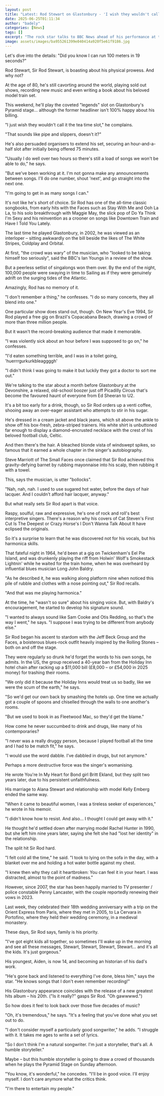 ```yaml
---
layout: post
title: "Latest: Rod Stewart on Glastonbury - 'I wish they wouldn't call it the tea time slot'"
date: 2025-06-25T01:11:34
author: "badely"
categories: [News]
tags: []
excerpt: "The rock star talks to BBC News ahead of his performance at the Glastonbury Festival this weekend."
image: assets/images/ba955261399e040414a920f5e61f9186.jpg
---
```


Let's dive into the details: "Did you know I can run 100 meters in 19 seconds?"

Rod Stewart, Sir Rod Stewart, is boasting about his physical prowess. And why not?

At the age of 80, he's still cavorting around the world, playing sold out shows, recording new music and even writing a book about his beloved model train set.

This weekend, he'll play the coveted "legends" slot on Glastonbury's Pyramid stage... although the former headliner isn't 100% happy about his billing.

"I just wish they wouldn't call it the tea time slot," he complains.

"That sounds like pipe and slippers, doesn't it?"

He's also persuaded organisers to extend his set, securing an hour-and-a-half slot after initially being offered 75 minutes.

"Usually I do well over two hours so there's still a load of songs we won't be able to do," he says. 

"But we've been working at it. I'm not gonna make any announcements between songs. I'll do one number, shout 'next', and go straight into the next one.

"I'm going to get in as many songs I can."

It's not like he's short of choice. Sir Rod has one of the all-time classic songbooks, from early hits with the Faces such as Stay With Me and Ooh La La, to his solo breakthrough with Maggie May, the slick pop of Do Ya Think I'm Sexy and his reinvention as a crooner on songs like Downtown Train and Have I Told You Lately.

The last time he played Glastonbury, in 2002, he was viewed as an interloper – sitting awkwardly on the bill beside the likes of The White Stripes, Coldplay and Orbital.

At first, "the crowd was wary" of the musician, who "looked to be taking himself too seriously", said the BBC's Ian Youngs in a review of the show.

But a peerless setlist of singalongs won them over. By the end of the night, 100,000 people were swaying in time to Sailing as if they were genuinely adrift on the surging tides of the Atlantic.

Amazingly, Rod has no memory of it.

"I don't remember a thing," he confesses. "I do so many concerts, they all blend into one."

One particular show does stand out, though. On New Year's Eve 1994, Sir Rod played a free gig on Brazil's Copacabana Beach, drawing a crowd of more than three million people.

But it wasn't the record-breaking audience that made it memorable.

"I was violently sick about an hour before I was supposed to go on," he confesses.

"I'd eaten something terrible, and I was in a toilet going, 'huerrrgurkurkbleaggggh'

"I didn't think I was going to make it but luckily they got a doctor to sort me out."

We're talking to the star about a month before Glastonbury at the Devonshire, a relaxed, old-school boozer just off Picadilly Circus that's become the favoured haunt of everyone from Ed Sheeran to U2.

It's a bit too early for a drink, though, so Sir Rod orders up a venti coffee, shooing away an over-eager assistant who attempts to stir in his sugar.

He's dressed in a cream jacket and black jeans, which sit above the ankle to show off his box-fresh, zebra-striped trainers. His white shirt is unbuttoned far enough to display a diamond-encrusted necklace with the crest of his beloved football club, Celtic.

And then there's the hair. A bleached blonde vista of windswept spikes, so famous that it earned a whole chapter in the singer's autobiography.

Steve Marriott of The Small Faces once claimed that Sir Rod achieved this gravity-defying barnet by rubbing mayonnaise into his scalp, then rubbing it with a towel.

This, says the musician, is utter "bollocks".

"Nah, nah, nah. I used to use sugared hot water, before the days of hair lacquer. And I couldn't afford hair lacquer, anyway."

But what really sets Sir Rod apart is that voice.

Raspy, soulful, raw and expressive, he's one of rock and roll's best interpretive singers. There's a reason why his covers of Cat Steven's First Cut Is The Deepest or Crazy Horse's I Don't Wanna Talk About It have eclipsed the originals.

So it's a surprise to learn that he was discovered not for his vocals, but his harmonica skills.

That fateful night in 1964, he'd been at a gig on Twickenham's Eel Pie Island, and was drunkenly playing the riff from Holwin' Wolf's Smokestack Lightnin' while he waited for the train home, when he was overheard by influential blues musician Long John Baldry.

"As he described it, he was walking along platform nine when noticed this pile of rubble and clothes with a nose pointing out," Sir Rod recalls.

"And that was me playing harmonica."

At the time, he "wasn't so sure" about his singing voice. But, with Baldry's encouragement, he started to develop his signature sound.

"I wanted to always sound like Sam Cooke and Otis Redding, so that's the way I went," he says.  "I suppose I was trying to be different from anybody else."

Sir Rod began his ascent to stardom with the Jeff Beck Group and the Faces, a boisterous blues-rock outfit heavily inspired by the Rolling Stones – both on and off the stage.

They were regularly so drunk he'd forget the words to his own songs, he admits. In the US, the group received a 40-year ban from the Holiday Inn hotel chain after racking up a $11,000 bill (£8,000 – or £54,000 in 2025 money) for trashing their rooms.

"We only did it because the Holiday Inns would treat us so badly, like we were the scum of the earth," he says.

"So we'd get our own back by smashing the hotels up. One time we actually got a couple of spoons and chiselled through the walls to one another's rooms.

"But we used to book in as Fleetwood Mac, so they'd get the blame."

How come he never succumbed to drink and drugs, like many of his contemporaries?

"I never was a really druggy person, because I played football all the time and I had to be match fit," he says.

"I would use the word dabble. I've dabbled in drugs, but not anymore."

Perhaps a more destructive force was the singer's womanising.

He wrote You're In My Heart for Bond girl Britt Ekland, but they split two years later, due to his persistent unfaithfulness.

His marriage to Alana Stewart and relationship with model Kelly Emberg ended the same way.

"When it came to beautiful women, I was a tireless seeker of experiences," he wrote in his memoir.

"I didn't know how to resist. And also... I thought I could get away with it."

He thought he'd settled down after marrying model Rachel Hunter in 1990, but she left him nine years later, saying she felt she had "lost her identity" in the relationship.

The split hit Sir Rod hard.

"I felt cold all the time," he said. "I took to lying on the sofa in the day, with a blanket over me and holding a hot water bottle against my chest.

"I knew then why they call it heartbroken: You can feel it in your heart. I was distracted, almost to the point of madness."

However, since 2007, the star has been happily married to TV presenter / police constable Penny Lancaster, with the couple reportedly renewing their vows in 2023.

Last week, they celebrated their 18th wedding anniversary with a trip on the Orient Express from Paris, where they met in 2005, to La Cervara in Portofino, where they held their wedding ceremony, in a medieval monastery.

These days, Sir Rod says, family is his priority.

"I've got eight kids all together, so sometimes I'll wake up in the morning and see all these messages, Stewart, Stewart, Stewart, Stewart…  and it's all the kids. It's just gorgeous."

His youngest, Aiden, is now 14, and becoming an historian of his dad's work.

"He's gone back and listened to everything I've done, bless him," says the star. "He knows songs that I don't even remember recording!"

His Glastonbury appearance coincides with the release of a new greatest hits album – his 20th. ("Is it really?" gasps Sir Rod. "Oh gawwwwd.")

So how does it feel to look back over those five decades of music?

"Oh, it's tremendous," he says. "It's a feeling that you've done what you set out to do.

"I don't consider myself a particularly good songwriter," he adds. "I struggle with it. It takes me ages to write a set of lyrics.

"So I don't think I'm a natural songwriter. I'm just a storyteller, that's all. A humble storyteller."

Maybe – but this humble storyteller is going to draw a crowd of thousands when he plays the Pyramid Stage on Sunday afternoon.

"You know, it's wonderful," he concedes. "I'll be in good voice. I'll enjoy myself. I don't care anymore what the critics think.

"I'm there to entertain my people."

